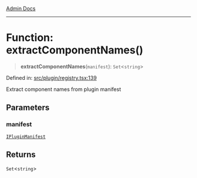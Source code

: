 [Admin Docs](/)

***

# Function: extractComponentNames()

> **extractComponentNames**(`manifest`): `Set`\<`string`\>

Defined in: [src/plugin/registry.tsx:139](https://github.com/PalisadoesFoundation/talawa-admin/blob/main/src/plugin/registry.tsx#L139)

Extract component names from plugin manifest

## Parameters

### manifest

[`IPluginManifest`](plugin\types\README\interfaces\IPluginManifest.md)

## Returns

`Set`\<`string`\>
